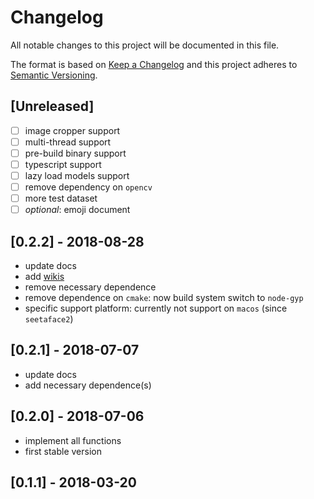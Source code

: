 # Changelog
All notable changes to this project will be documented in this file.

The format is based on [Keep a Changelog](http://keepachangelog.com/en/1.0.0/)
and this project adheres to [Semantic Versioning](http://semver.org/spec/v2.0.0.html).

## [Unreleased]

- [ ] image cropper support
- [ ] multi-thread support
- [ ] pre-build binary support
- [ ] typescript support
- [ ] lazy load models support
- [ ] remove dependency on `opencv`
- [ ] more test dataset
- [ ] *optional*: emoji document

## [0.2.2] - 2018-08-28

- update docs
- add [wikis]()
- remove necessary dependence
- remove dependence on `cmake`: now build system switch to `node-gyp`
- specific support platform: currently not support on `macos` (since `seetaface2`)

## [0.2.1] - 2018-07-07

- update docs
- add necessary dependence(s)

## [0.2.0] - 2018-07-06

- implement all functions
- first stable version

## [0.1.1] - 2018-03-20
